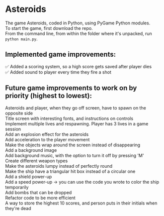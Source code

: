 # Asteroids

The game Asteroids, coded in Python, using PyGame Python modules.  
To start the game, first download the repo.  
From the command line, from within the folder where it's unpacked, run `python main.py`.

## Implemented game improvements:

✅ Added a scoring system, so a high score gets saved after player dies  
✅ Added sound to player every time they fire a shot

## Future game improvements to work on by priority (highest to lowest):

Asteroids and player, when they go off screen, have to spawn on the opposite side  
Title screen with interesting fonts, and instructions on controls  
Implement multiple lives and respawning. Player has 3 lives in a game session  
Add an explosion effect for the asteroids  
Add acceleration to the player movement  
Make the objects wrap around the screen instead of disappearing  
Add a background image  
Add background music, with the option to turn it off by pressing 'M'  
Create different weapon types  
Make the asteroids lumpy instead of perfectly round  
Make the ship have a triangular hit box instead of a circular one  
Add a shield power-up  
Add a speed power-up -> you can use the code you wrote to color the ship temporarily  
Add bombs that can be dropped  
Refactor code to be more efficient  
A way to store the highest 10 scores, and person puts in their initials when they're dead
